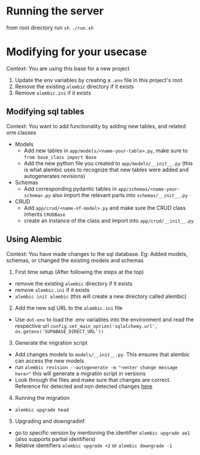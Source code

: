 # Running the server

from root directory run
`sh ./run.sh`

# Modifying for your usecase

Context: You are using this base for a new project

1. Update the env variables by creating a `.env` file in this project's root
2. Remove the existing `alembic` directory if it exists
3. Remove `alembic.ini` if it exists

## Modifying sql tables

Context: You want to add functionality by adding new tables, and related orm classes

-   Models
    -   Add new tables in `app/models/<name-your-table>.py`, make sure to `from base_class import Base`
    -   Add the new python file you created to `app/models/__init__.py` (this is what alembic uses to recognize that new tables were added and autogenerates revisions)
-   Schemas
    -   Add corresponding pydantic tables in `app/schemas/<name-your-schema>.py` also import the relevant parts into `schemas/__init__.py`
-   CRUD
    -   Add `app/crud/<name-of-model>.py` and make sure the CRUD class inherits `CRUDBase`
    -   create an instance of the class and import into `app/crud/__init__.py`

## Using Alembic

Context: You have made changes to the sql database. Eg: Added models, schemas, or changed the existing models and schemas

1. First time setup (After following the steps at the top)

-   remove the existing `alembic` directory if it exists
-   remove `alembic.ini` if it exists
-   `alembic init alembic` (this will create a new directory called alembic)

2. Add the new sql URL to the `alembic.ini` file

-   Use `dot-env` to load the .env variables into the environment and read the respective url
    `config.set_main_option('sqlalchemy.url', os.getenv('SUPABASE_DIRECT_URL'))`

3. Generate the migration script

-   Add changes models to `models/__init__.py`. This ensures that alembic can access the new models
-   run `alembic revision --autogenerate -m "<enter change message here>"` this will generate a migratiin script in versions
-   Look through the files and make sure that changes are correct. Reference for detected and non detected changes [here](https://alembic.sqlalchemy.org/en/latest/autogenerate.html#what-does-autogenerate-detect-and-what-does-it-not-detect)

4. Running the migration

-   `alembic upgrade head`

5. Upgrading and downgradinf

-   go to specific version by mentioning the identifier `alembic upgrade ae1` (also supports partial identifiers)
-   Relative identifiers `alembic upgrade +2` or `alembic downgrade -1`
